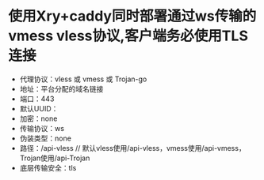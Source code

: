 
#     使用Xry+caddy同时部署通过ws传输的vmess vless协议,客户端务必使用TLS连接

* 代理协议：vless 或 vmess 或 Trojan-go
* 地址：平台分配的域名链接
* 端口：443
* 默认UUID：
* 加密：none
* 传输协议：ws
* 伪装类型：none
* 路径：/api-vless // 默认vless使用/api-vless，vmess使用/api-vmess，Trojan使用/api-Trojan
* 底层传输安全：tls
